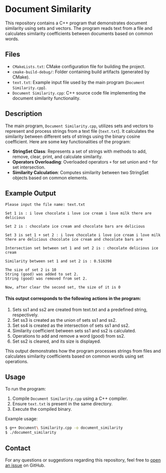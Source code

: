 # Document Similarity

This repository contains a C++ program that demonstrates document similarity using sets and vectors. The program reads text from a file and calculates similarity coefficients between documents based on common words.

## Files

- `CMakeLists.txt`: CMake configuration file for building the project.
- `cmake-build-debug/`: Folder containing build artifacts (generated by CMake).
- `text.txt`: Example input file used by the main program (`Document Similarity.cpp`).
- `Document Similarity.cpp`: C++ source code file implementing the document similarity functionality.

## Description

The main program, `Document Similarity.cpp`, utilizes sets and vectors to represent and process strings from a text file (`text.txt`). It calculates the similarity between different sets of strings using the binary cosine coefficient. Here are some key functionalities of the program:

- **StringSet Class**: Represents a set of strings with methods to add, remove, clear, print, and calculate similarity.
- **Operators Overloading**: Overloaded operators `+` for set union and `*` for set intersection.
- **Similarity Calculation**: Computes similarity between two StringSet objects based on common elements.

## Example Output
```plaintext
Please input the file name: text.txt

Set 1 is : i love chocolate i love ice cream i love milk there are delicious 

Set 2 is : chocolate ice cream and chocolate bars are delicious 

Set 3 is set 1 + set 2 : i love chocolate i love ice cream i love milk there are delicious chocolate ice cream and chocolate bars are 

Intersection set between set 1 and set 2 is : chocolate delicious ice cream 

Similarity between set 1 and set 2 is : 0.516398

The size of set 2 is 10
String (good) was added to set 2.
String (good) was removed from set 2.

Now, after clear the second set, the size of it is 0
```

#### This output corresponds to the following actions in the program:

1. Sets ss1 and ss2 are created from text.txt and a predefined string, respectively.
2. Set ss3 is created as the union of sets ss1 and ss2.
3. Set ss4 is created as the intersection of sets ss1 and ss2.
4. Similarity coefficient between sets ss1 and ss2 is calculated.
5. Operations to add and remove a word (good) from ss2.
6. Set ss2 is cleared, and its size is displayed.

This output demonstrates how the program processes strings from files and calculates similarity coefficients based on common words using set operations.

## Usage

To run the program:
1. Compile `Document Similarity.cpp` using a C++ compiler.
2. Ensure `text.txt` is present in the same directory.
3. Execute the compiled binary.

Example usage:
```bash
$ g++ Document\ Similarity.cpp -o document_similarity
$ ./document_similarity
```

## Contact

For any questions or suggestions regarding this repository, feel free to [open an issue](https://github.com/YassenAli/Document-Similarity/issues) on GitHub.
